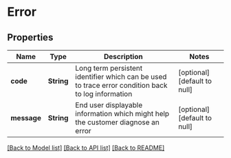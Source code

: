 # Error
## Properties

| Name | Type | Description | Notes |
|------------ | ------------- | ------------- | -------------|
| **code** | **String** | Long term persistent identifier which can be used to trace error condition back to log information | [optional] [default to null] |
| **message** | **String** | End user displayable information which might help the customer diagnose an error | [optional] [default to null] |

[[Back to Model list]](../README.md#documentation-for-models) [[Back to API list]](../README.md#documentation-for-api-endpoints) [[Back to README]](../README.md)


